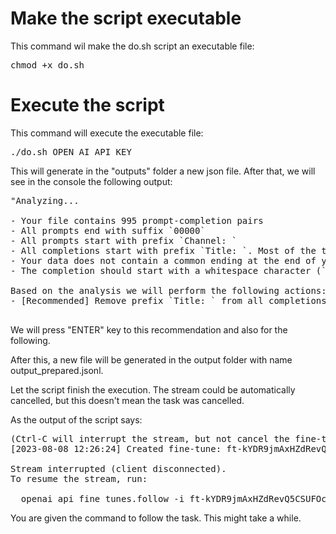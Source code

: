 
# Make the script executable

This command wil make the do.sh script an executable file:
<pre>
chmod +x do.sh
</pre>

# Execute the script
This command will execute the executable file:

<pre>
./do.sh OPEN_AI_API_KEY
</pre>


This will generate in the "outputs" folder a new json file. After that, we will see in the console the following output: 

<pre>
"Analyzing...

- Your file contains 995 prompt-completion pairs
- All prompts end with suffix `00000`
- All prompts start with prefix `Channel: `
- All completions start with prefix `Title: `. Most of the time you should only add the output data into the completion, without any prefix
- Your data does not contain a common ending at the end of your completions. Having a common ending string appended to the end of the completion makes it clearer to the fine-tuned model where the completion should end. See https://platform.openai.com/docs/guides/fine-tuning/preparing-your-dataset for more detail and examples.
- The completion should start with a whitespace character (` `). This tends to produce better results due to the tokenization we use. See https://platform.openai.com/docs/guides/fine-tuning/preparing-your-dataset for more details

Based on the analysis we will perform the following actions:
- [Recommended] Remove prefix `Title: ` from all completions [Y/n]: "

</pre>


We will press "ENTER" key to this recommendation and also for the following.

After this, a new file will be generated in the output folder with name output_prepared.jsonl.

Let the script finish the execution. The stream could be automatically cancelled, but this doesn't mean the task was cancelled.

As the output of the script says:
<pre>
(Ctrl-C will interrupt the stream, but not cancel the fine-tune)
[2023-08-08 12:26:24] Created fine-tune: ft-kYDR9jmAxHZdRevQ5CSUFOcq

Stream interrupted (client disconnected).
To resume the stream, run:

  openai api fine_tunes.follow -i ft-kYDR9jmAxHZdRevQ5CSUFOcq
</pre>

You are given the command to follow the task. This might take a while.
